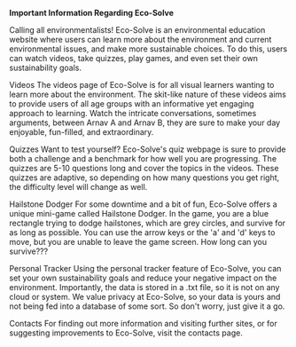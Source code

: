 **Important Information Regarding Eco-Solve**

Calling all environmentalists!
Eco-Solve is an environmental education website where users can learn more about the environment and current environmental issues, and make more sustainable choices. 
To do this, users can watch videos, take quizzes, play games, and even set their own sustainability goals.

Videos
The videos page of Eco-Solve is for all visual learners wanting to learn more about the environment. 
The skit-like nature of these videos aims to provide users of all age groups with an informative yet engaging approach to learning. 
Watch the intricate conversations, sometimes arguments, between Arnav A and Arnav B, they are sure to make your day enjoyable, fun-filled, and extraordinary. 

Quizzes
Want to test yourself? 
Eco-Solve's quiz webpage is sure to provide both a challenge and a benchmark for how well you are progressing. 
The quizzes are 5-10 questions long and cover the topics in the videos. 
These quizzes are adaptive, so depending on how many questions you get right, the difficulty level will change as well. 

Hailstone Dodger
For some downtime and a bit of fun, Eco-Solve offers a unique mini-game called Hailstone Dodger. 
In the game, you are a blue rectangle trying to dodge hailstones, which are grey circles, and survive for as long as possible. 
You can use the arrow keys or the 'a' and 'd' keys to move, but you are unable to leave the game screen. 
How long can you survive??? 

Personal Tracker
Using the personal tracker feature of Eco-Solve, you can set your own sustainability goals and reduce your negative impact on the environment. 
Importantly, the data is stored in a .txt file, so it is not on any cloud or system. 
We value privacy at Eco-Solve, so your data is yours and not being fed into a database of some sort. 
So don't worry, just give it a go.  

Contacts
For finding out more information and visiting further sites, or for suggesting improvements to Eco-Solve, 
visit the contacts page.
